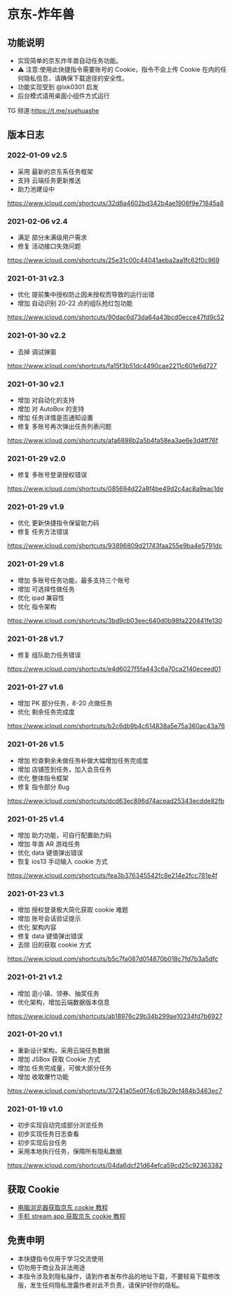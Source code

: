 # 京东-炸年兽

## 功能说明

- 实现简单的京东炸年兽自动任务功能。
- ⚠️ 注意:使用此快捷指令需要账号的 Cookie，指令不会上传 Cookie 在内的任何隐私信息，请确保下载途径的安全性。
- 功能实现受到 @lxk0301 启发
- 后台模式请用桌面小组件方式运行

TG 频道:https://t.me/xuehuashe

## 版本日志

### 2022-01-09 v2.5

- 采用 最新的京东系任务框架
- 支持 云端任务更新推送
- 助力池建设中

https://www.icloud.com/shortcuts/32d8a4602bd342b4ae1906f9e71845a8

### 2021-02-06 v2.4

- 满足 部分未满级用户需求
- 修复 活动接口失效问题

https://www.icloud.com/shortcuts/25e31c00c44041aeba2aa1fc62f0c969

### 2021-01-31 v2.3

- 优化 提前集中授权防止因未授权而导致的运行出错
- 增加 自动识别 20-22 点的组队抢红包功能

https://www.icloud.com/shortcuts/90dac6d73da64a43bcd0ecce47fd9c52

### 2021-01-30 v2.2

- 去掉 调试弹窗

https://www.icloud.com/shortcuts/fa15f3b51dc4490cae2211c601e6d727

### 2021-01-30 v2.1

- 增加 对自动化的支持
- 增加 对 AutoBox 的支持
- 增加 任务详情是否通知设置
- 修复 多账号再次弹出任务列表问题

https://www.icloud.com/shortcuts/afa6898b2a5b4fa58ea3ae6e3d4ff76f

### 2021-01-29 v2.0

- 修复 多账号登录授权错误

https://www.icloud.com/shortcuts/085694d22a8f4be49d2c4ac8a9eac1de

### 2021-01-29 v1.9

- 优化 更新快捷指令保留助力码
- 修复 任务方法错误

https://www.icloud.com/shortcuts/93896809d21743faa255e9ba4e5791dc

### 2021-01-29 v1.8

- 增加 多账号任务功能，最多支持三个账号
- 增加 可选择性做任务
- 优化 ipad 兼容性
- 优化 指令架构

https://www.icloud.com/shortcuts/3bd9cb03eec640d0b98fa220441fe130

### 2021-01-28 v1.7

- 修复 组队助力任务错误

https://www.icloud.com/shortcuts/e4d6027f5fa443c6a70ca2140eceed01

### 2021-01-27 v1.6

- 增加 PK 部分任务，8-20 点做任务
- 优化 剩余任务完成度

https://www.icloud.com/shortcuts/b2c6db9b4c614838a5e75a360ac43a76

### 2021-01-26 v1.5

- 增加 检查剩余未做任务补做大幅增加任务完成度
- 增加 店铺签到任务，加入会员任务
- 优化 整体指令框架
- 修复 指令部分 Bug

https://www.icloud.com/shortcuts/dcd63ec896d74acead25343ecdde82fb

### 2021-01-25 v1.4

- 增加 助力功能，可自行配置助力码
- 增加 年兽 AR 游戏任务
- 优化 data 键值弹出错误
- 恢复 ios13 手动输入 cookie 方式

https://www.icloud.com/shortcuts/fea3b376345542fc8e214e2fcc781e4f

### 2021-01-23 v1.3

- 增加 授权登录极大简化获取 cookie 难题
- 增加 账号会话验证提示
- 优化 架构内容
- 修复 data 键值弹出错误
- 去除 旧的获取 cookie 方式

https://www.icloud.com/shortcuts/b5c7fa087d014870b018c7fd7b3a5dfc

### 2021-01-21 v1.2

- 增加 逛小镇、领券、抽奖任务
- 优化架构，增加云端数据版本信息

https://www.icloud.com/shortcuts/ab18976c29b34b299ae10234fd7b6927

### 2021-01-20 v1.1

- 重新设计架构，采用云端任务数据
- 增加 JSBox 获取 Cookie 方式
- 增加 任务完成量，可做大部分任务
- 增加 收取爆竹功能

https://www.icloud.com/shortcuts/37241a05e0f74c63b29cf484b3463ec7

### 2021-01-19 v1.0

- 初步实现自动完成部分浏览任务
- 初步实现任务日志查看
- 初步实现后台任务
- 采用本地执行任务，保障所有隐私数据

https://www.icloud.com/shortcuts/04da6dcf21d64efca59cd25c92363382

## 获取 Cookie

- [电脑浏览器获取京东 cookie 教程](https://github.com/leecobaby/shortcuts/blob/master/DOC/GetJdCookie1.md)
- [手机 stream app 获取京东 cookie 教程](https://github.com/leecobaby/shortcuts/blob/master/DOC/GetJdCookie2.md)

## 免责申明

- 本快捷指令仅用于学习交流使用
- 切勿用于商业及非法用途
- 本指令涉及到隐私操作，请到作者发布作品的地址下载，不要轻易下载修改版，发生任何隐私泄露作者对此不负责，请保护好你的隐私。
